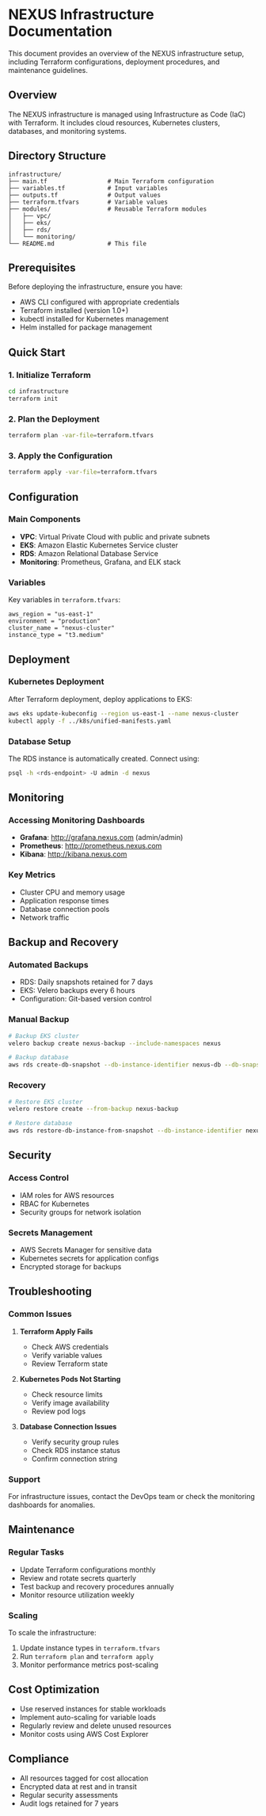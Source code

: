 # NEXUS Infrastructure Documentation

This document provides an overview of the NEXUS infrastructure setup, including Terraform configurations, deployment procedures, and maintenance guidelines.

## Overview

The NEXUS infrastructure is managed using Infrastructure as Code (IaC) with Terraform. It includes cloud resources, Kubernetes clusters, databases, and monitoring systems.

## Directory Structure

```
infrastructure/
├── main.tf                 # Main Terraform configuration
├── variables.tf            # Input variables
├── outputs.tf              # Output values
├── terraform.tfvars        # Variable values
├── modules/                # Reusable Terraform modules
│   ├── vpc/
│   ├── eks/
│   ├── rds/
│   └── monitoring/
└── README.md               # This file
```

## Prerequisites

Before deploying the infrastructure, ensure you have:

- AWS CLI configured with appropriate credentials
- Terraform installed (version 1.0+)
- kubectl installed for Kubernetes management
- Helm installed for package management

## Quick Start

### 1. Initialize Terraform

```bash
cd infrastructure
terraform init
```

### 2. Plan the Deployment

```bash
terraform plan -var-file=terraform.tfvars
```

### 3. Apply the Configuration

```bash
terraform apply -var-file=terraform.tfvars
```

## Configuration

### Main Components

- **VPC**: Virtual Private Cloud with public and private subnets
- **EKS**: Amazon Elastic Kubernetes Service cluster
- **RDS**: Amazon Relational Database Service
- **Monitoring**: Prometheus, Grafana, and ELK stack

### Variables

Key variables in `terraform.tfvars`:

```hcl
aws_region = "us-east-1"
environment = "production"
cluster_name = "nexus-cluster"
instance_type = "t3.medium"
```

## Deployment

### Kubernetes Deployment

After Terraform deployment, deploy applications to EKS:

```bash
aws eks update-kubeconfig --region us-east-1 --name nexus-cluster
kubectl apply -f ../k8s/unified-manifests.yaml
```

### Database Setup

The RDS instance is automatically created. Connect using:

```bash
psql -h <rds-endpoint> -U admin -d nexus
```

## Monitoring

### Accessing Monitoring Dashboards

- **Grafana**: http://grafana.nexus.com (admin/admin)
- **Prometheus**: http://prometheus.nexus.com
- **Kibana**: http://kibana.nexus.com

### Key Metrics

- Cluster CPU and memory usage
- Application response times
- Database connection pools
- Network traffic

## Backup and Recovery

### Automated Backups

- RDS: Daily snapshots retained for 7 days
- EKS: Velero backups every 6 hours
- Configuration: Git-based version control

### Manual Backup

```bash
# Backup EKS cluster
velero backup create nexus-backup --include-namespaces nexus

# Backup database
aws rds create-db-snapshot --db-instance-identifier nexus-db --db-snapshot-identifier nexus-db-snapshot
```

### Recovery

```bash
# Restore EKS cluster
velero restore create --from-backup nexus-backup

# Restore database
aws rds restore-db-instance-from-snapshot --db-instance-identifier nexus-db-restored --db-snapshot-identifier nexus-db-snapshot
```

## Security

### Access Control

- IAM roles for AWS resources
- RBAC for Kubernetes
- Security groups for network isolation

### Secrets Management

- AWS Secrets Manager for sensitive data
- Kubernetes secrets for application configs
- Encrypted storage for backups

## Troubleshooting

### Common Issues

1. **Terraform Apply Fails**
   - Check AWS credentials
   - Verify variable values
   - Review Terraform state

2. **Kubernetes Pods Not Starting**
   - Check resource limits
   - Verify image availability
   - Review pod logs

3. **Database Connection Issues**
   - Verify security group rules
   - Check RDS instance status
   - Confirm connection string

### Support

For infrastructure issues, contact the DevOps team or check the monitoring dashboards for anomalies.

## Maintenance

### Regular Tasks

- Update Terraform configurations monthly
- Review and rotate secrets quarterly
- Test backup and recovery procedures annually
- Monitor resource utilization weekly

### Scaling

To scale the infrastructure:

1. Update instance types in `terraform.tfvars`
2. Run `terraform plan` and `terraform apply`
3. Monitor performance metrics post-scaling

## Cost Optimization

- Use reserved instances for stable workloads
- Implement auto-scaling for variable loads
- Regularly review and delete unused resources
- Monitor costs using AWS Cost Explorer

## Compliance

- All resources tagged for cost allocation
- Encrypted data at rest and in transit
- Regular security assessments
- Audit logs retained for 7 years
